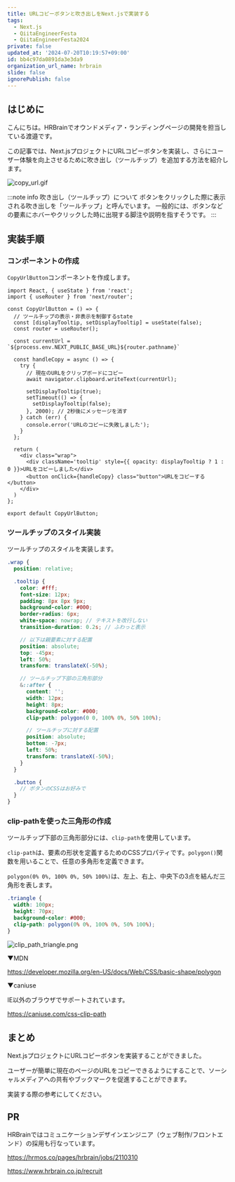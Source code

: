 ```yaml
---
title: URLコピーボタンと吹き出しをNext.jsで実装する
tags:
  - Next.js
  - QiitaEngineerFesta
  - QiitaEngineerFesta2024
private: false
updated_at: '2024-07-20T10:19:57+09:00'
id: bb4c97da0891da3e3da9
organization_url_name: hrbrain
slide: false
ignorePublish: false
---
```


## はじめに

こんにちは。HRBrainでオウンドメディア・ランディングページの開発を担当している渡邉です。

この記事では、Next.jsプロジェクトにURLコピーボタンを実装し、さらにユーザー体験を向上させるために吹き出し（ツールチップ）を追加する方法を紹介します。

![copy_url.gif](https://qiita-image-store.s3.ap-northeast-1.amazonaws.com/0/681000/837d779f-7064-78a5-3af1-98b5689d5c06.gif)

:::note info
吹き出し（ツールチップ）について
ボタンをクリックした際に表示される吹き出しを「ツールチップ」と呼んでいます。
一般的には、ボタンなどの要素にホバーやクリックした時に出現する脚注や説明を指すそうです。
:::

## 実装手順

### コンポーネントの作成

`CopyUrlButton`コンポーネントを作成します。

```react
import React, { useState } from 'react';
import { useRouter } from 'next/router';

const CopyUrlButton = () => {
  // ツールチップの表示・非表示を制御するstate
  const [displayTooltip, setDisplayTooltip] = useState(false);
  const router = useRouter();

  const currentUrl = `${process.env.NEXT_PUBLIC_BASE_URL}${router.pathname}`

  const handleCopy = async () => {
    try {
      // 現在のURLをクリップボードにコピー
      await navigator.clipboard.writeText(currentUrl);

      setDisplayTooltip(true);
      setTimeout(() => {
        setDisplayTooltip(false);
      }, 2000); // 2秒後にメッセージを消す
    } catch (err) {
      console.error('URLのコピーに失敗しました');
    }
  };

  return (
    <div class="wrap">
      <div className='tooltip' style={{ opacity: displayTooltip ? 1 : 0 }}>URLをコピーしました</div>
      <button onClick={handleCopy} class="button">URLをコピーする</button>
    </div>
  )
};

export default CopyUrlButton;
```

### ツールチップのスタイル実装

ツールチップのスタイルを実装します。

```scss
.wrap {
  position: relative;

  .tooltip {
    color: #fff;
    font-size: 12px;
    padding: 8px 8px 9px;
    background-color: #000;
    border-radius: 6px;
    white-space: nowrap; // テキストを改行しない
    transition-duration: 0.2s; // ふわっと表示

    // 以下は親要素に対する配置
    position: absolute;
    top: -45px;
    left: 50%;
    transform: translateX(-50%);

    // ツールチップ下部の三角形部分
    &::after {
      content: '';
      width: 12px;
      height: 8px;
      background-color: #000;
      clip-path: polygon(0 0, 100% 0%, 50% 100%);

      // ツールチップに対する配置
      position: absolute;
      bottom: -7px;
      left: 50%;
      transform: translateX(-50%);
    }
  }

  .button {
    // ボタンのCSSはお好みで
  }
}
```

### clip-pathを使った三角形の作成

ツールチップ下部の三角形部分には、`clip-path`を使用しています。

`clip-path`は、要素の形状を定義するためのCSSプロパティです。`polygon()`関数を用いることで、任意の多角形を定義できます。

`polygon(0% 0%, 100% 0%, 50% 100%)`は、左上、右上、中央下の3点を結んだ三角形を表します。

```css
.triangle {
  width: 100px;
  height: 70px;
  background-color: #000;
  clip-path: polygon(0% 0%, 100% 0%, 50% 100%);
}
```

![clip_path_triangle.png](https://qiita-image-store.s3.ap-northeast-1.amazonaws.com/0/681000/1d8276b3-0742-fd98-def3-f074cf58d8db.png)


▼MDN

https://developer.mozilla.org/en-US/docs/Web/CSS/basic-shape/polygon

▼caniuse

IE以外のブラウザでサポートされています。

https://caniuse.com/css-clip-path

## まとめ

Next.jsプロジェクトにURLコピーボタンを実装することができました。

ユーザーが簡単に現在のページのURLをコピーできるようにすることで、ソーシャルメディアへの共有やブックマークを促進することができます。

実装する際の参考にしてください。

## PR

HRBrainではコミュニケーションデザインエンジニア（ウェブ制作/フロントエンド）の採用も行なっています。

https://hrmos.co/pages/hrbrain/jobs/2110310

https://www.hrbrain.co.jp/recruit
